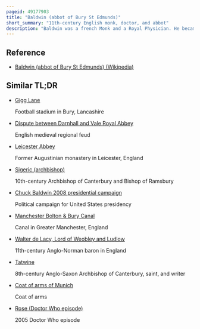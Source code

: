 ```yaml
---
pageid: 49177903
title: "Baldwin (abbot of Bury St Edmunds)"
short_summary: "11th-century English monk, doctor, and abbot"
description: "Baldwin was a french Monk and a Royal Physician. He became a Monk in France before coming to england to serve as the Doctor of king edward the Confessor. He served as a prior before becoming Abbot of Bury St edmunds in 1065. As Abbot he promoted the Cult of Edmund the Martyr and secured the Abbey's Independence from Thetford's Bishops. He continued to serve as royal Doctor to two more Kings of England and also rebuilt Parts of the Abbey before dying around 1097."
---
```


## Reference

- [Baldwin (abbot of Bury St Edmunds) (Wikipedia)](https://en.wikipedia.org/?curid=49177903)

## Similar TL;DR

- [Gigg Lane](/tldr/en/gigg-lane)

  Football stadium in Bury, Lancashire

- [Dispute between Darnhall and Vale Royal Abbey](/tldr/en/dispute-between-darnhall-and-vale-royal-abbey)

  English medieval regional feud

- [Leicester Abbey](/tldr/en/leicester-abbey)

  Former Augustinian monastery in Leicester, England

- [Sigeric (archbishop)](/tldr/en/sigeric-archbishop)

  10th-century Archbishop of Canterbury and Bishop of Ramsbury

- [Chuck Baldwin 2008 presidential campaign](/tldr/en/chuck-baldwin-2008-presidential-campaign)

  Political campaign for United States presidency

- [Manchester Bolton & Bury Canal](/tldr/en/manchester-bolton-bury-canal)

  Canal in Greater Manchester, England

- [Walter de Lacy, Lord of Weobley and Ludlow](/tldr/en/walter-de-lacy-lord-of-weobley-and-ludlow)

  11th-century Anglo-Norman baron in England

- [Tatwine](/tldr/en/tatwine)

  8th-century Anglo-Saxon Archbishop of Canterbury, saint, and writer

- [Coat of arms of Munich](/tldr/en/coat-of-arms-of-munich)

  Coat of arms

- [Rose (Doctor Who episode)](/tldr/en/rose-doctor-who-episode)

  2005 Doctor Who episode
